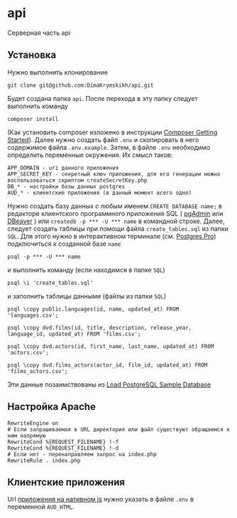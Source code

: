 # api
Серверная часть api

## Установка
Нужно выполнить клонирование
```
git clone git@github.com:DimaKrymskikh/api.git
```
Будет создана папка `api`. 
После перехода в эту папку следует выполнить команду
```
composer install
```
(Как установить composer изложено в инструкции [Composer Getting Started](https://getcomposer.org/doc/00-intro.md)).
Далее нужно создать файл `.env` и скопировать в него содержимое файла `.env.example`. Затем, в файле `.env` необходимо определить переменные окружения. Их смысл таков:
```
APP_DOMAIN - uri данного приложения
APP_SECRET_KEY - секретный ключ приложения, для его генерации можно воспользоваться скриптом createSecretKey.php
DB_* - настройки базы данных postgres
AUD_* - клиентские приложения (в данный момент всего одно)
```
Нужно создать базу данных с любым именем `CREATE DATABASE name;` в редакторе клиентского программного приложения SQL 
(
[pgAdmin](https://www.pgadmin.org/) или
[DBeaver](https://dbeaver.io/)
) 
или `createdb -p *** -U *** name` в командной строке.
Далее, следует создать таблицы при помощи файла `create_tables.sql` из папки `SQL`.
Для этого нужно в интерактивном терминале (см. [Postgres Pro](https://postgrespro.ru/docs/postgrespro/14/app-psql)) подключиться к созданной базе `name`
```
psql -p *** -U *** name
```
и выполнить команду (если находимся в папке `SQL`)
```
psql \i 'create_tables.sql'
```
и заполнить таблицы данными (файлы из папки `SQL`)
```
psql \copy public.languages(id, name, updated_at) FROM 'languages.csv';

psql \copy dvd.films(id, title, description, release_year, language_id, updated_at) FROM 'films.csv';

psql \copy dvd.actors(id, first_name, last_name, updated_at) FROM 'actors.csv';

psql \copy dvd.films_actors(actor_id, film_id, updated_at) FROM 'films_actors.csv';
```
Эти данные позаимствованы из 
[Load PostgreSQL Sample Database](https://www.postgresqltutorial.com/postgresql-getting-started/load-postgresql-sample-database/)

## Настройка Apache
```
RewriteEngine on
# Если запрашиваемая в URL директория или файл существуют обращаемся к ним напрямую
RewriteCond %{REQUEST_FILENAME} !-f
RewriteCond %{REQUEST_FILENAME} !-d
# Если нет - перенаправляем запрос на index.php
RewriteRule . index.php
```

## Клиентские приложения
Url [приложения на нативном js](https://github.com/DimaKrymskikh/html) нужно указать в файле `.env` в переменной `AUD_HTML`.
